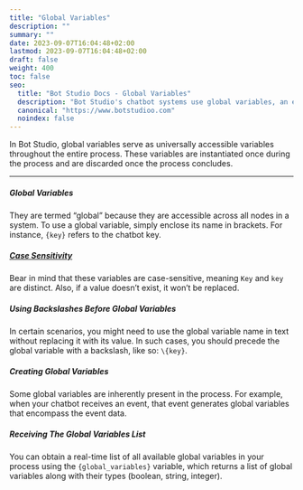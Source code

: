 ```yaml
---
title: "Global Variables"
description: ""
summary: ""
date: 2023-09-07T16:04:48+02:00
lastmod: 2023-09-07T16:04:48+02:00
draft: false
weight: 400
toc: false
seo:
  title: "Bot Studio Docs - Global Variables"
  description: "Bot Studio's chatbot systems use global variables, an easy-to-use variable manager system. Click here to learn more."
  canonical: "https://www.botstudioo.com"
  noindex: false
---
```


In Bot Studio, global variables serve as universally accessible variables throughout the entire process. These variables are instantiated once during the process and are discarded once the process concludes.

---

##### Global Variables

They are termed “global” because they are accessible across all nodes in a system. To use a global variable, simply enclose its name in brackets. For instance, `{key}` refers to the chatbot key.

##### [Case Sensitivity](https://en.wikipedia.org/wiki/Case_sensitivity)

Bear in mind that these variables are case-sensitive, meaning `Key` and `key` are distinct. Also, if a value doesn’t exist, it won’t be replaced.

##### Using Backslashes Before Global Variables

In certain scenarios, you might need to use the global variable name in text without replacing it with its value. In such cases, you should precede the global variable with a backslash, like so: `\{key}`.

##### Creating Global Variables

Some global variables are inherently present in the process. For example, when your chatbot receives an event, that event generates global variables that encompass the event data.

##### Receiving The Global Variables List

You can obtain a real-time list of all available global variables in your process using the `{global_variables}` variable, which returns a list of global variables along with their types (boolean, string, integer).